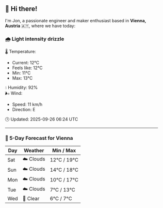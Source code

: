 ## 👋 Hi there!

I'm Jon, a passionate engineer and maker enthusiast based in **Vienna, Austria** 🇦🇹, where we have today:

### 🌧️ Light intensity drizzle 

🌡️ Temperature: 
* Current: 12°C
* Feels like: 12°C
* Min: 11°C 
* Max: 13°C  

💧 Humidity: 92%  
🌬️ Wind: 
* Speed: 11 km/h 
* Direction: E  

🕒 Updated: 2025-09-26 06:24 UTC

---

### 📅 5-Day Forecast for Vienna

| Day | Weather | Min / Max |
|-----|---------|------------|
| Sat | ☁️ Clouds | 12°C / 19°C |
| Sun | ☁️ Clouds | 14°C / 18°C |
| Mon | ☁️ Clouds | 10°C / 17°C |
| Tue | ☁️ Clouds | 7°C / 13°C |
| Wed | 🌙 Clear | 6°C / 7°C |
